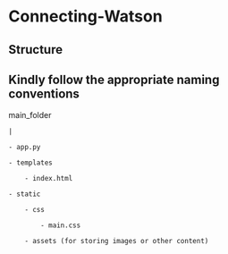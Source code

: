 # Connecting-Watson
## Structure

## Kindly follow the appropriate naming conventions

main_folder

    |
    
    - app.py
    
    - templates
    
        - index.html
        
    - static
    
        - css
        
            - main.css
            
        - assets (for storing images or other content)
